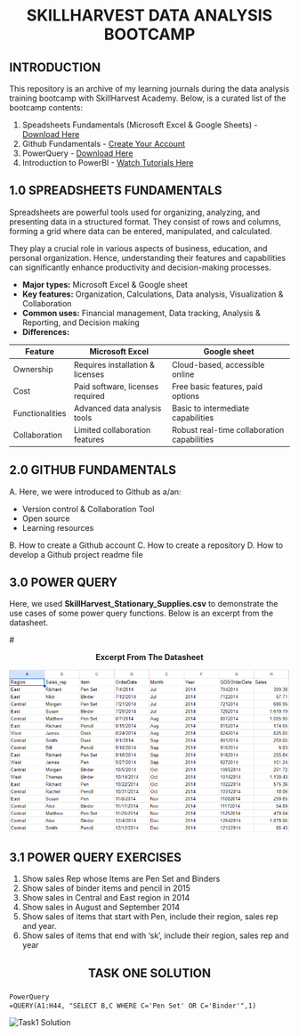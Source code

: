 # <p align="center"/> SKILLHARVEST DATA ANALYSIS BOOTCAMP</p>

## INTRODUCTION
This repository is an archive of my learning journals during the data analysis training bootcamp with SkillHarvest Academy. Below, is a curated list of the bootcamp contents:
1. Speadsheets Fundamentals (Microsoft Excel & Google Sheets) - [Download Here](https://www.microsoft.com)
2. Github Fundamentals - [Create Your Account](https://github.com/)
3. PowerQuery - [Download Here](https://www.bing.com/ck/a?!&&p=1e37fcbc5a9a0c62JmltdHM9MTcwNzM1MDQwMCZpZ3VpZD0wMGU2MGU2ZC0wY2QwLTYzYmQtMDcxMi0xZGQ3MGRjZDYyZjkmaW5zaWQ9NTQ3Mw&ptn=3&ver=2&hsh=3&fclid=00e60e6d-0cd0-63bd-0712-1dd70dcd62f9&psq=power+query+download&u=a1aHR0cDovL3d3dy5vZmZpY2UubWljcm9zb2Z0LmNvbS9leGNlbC9kb3dubG9hZC1taWNyb3NvZnQtcG93ZXItcXVlcnktZm9yLWV4Y2VsLUZYMTA0MDE4NjE2LmFzcHg&ntb=1)
4. Introduction to PowerBI - [Watch Tutorials Here](https://www.youtube.com/watch?v=fnA-_iDV_LY&list=PLoyECfvEFOjaMKFbBSKSmnOpEcXqqRegW)

## 1.0 SPREADSHEETS FUNDAMENTALS
Spreadsheets are powerful tools used for organizing, analyzing, and presenting data in a structured format. They consist of rows and columns, forming a grid where data can be entered, manipulated, and calculated.

They play a crucial role in various aspects of business, education, and personal organization. Hence, understanding their features and capabilities can significantly enhance productivity and decision-making processes.

- **Major types:** Microsoft Excel & Google sheet
- **Key features:** Organization, Calculations, Data analysis, Visualization & Collaboration
- **Common uses:** Financial management, Data tracking, Analysis & Reporting, and Decision making
- **Differences:**

<div align="center">
  
| Feature | Microsoft Excel | Google sheet |
|---------|-----------------|--------------|
|Ownership|Requires installation  & licenses|Cloud-based, accessible online|
|Cost|Paid software, licenses required|Free basic features, paid options|
|Functionalities|Advanced data analysis tools|Basic to intermediate capabilities|
|Collaboration|Limited collaboration features|Robust real-time collaboration capabilities|

</div>

## 2.0 GITHUB FUNDAMENTALS
A. Here, we were introduced to Github as a/an:
  - Version control & Collaboration Tool
  - Open source
  - Learning resources
    
B. How to create a Github account
C. How to create a repository
D. How to develop a Github project readme file
  
## 3.0 POWER QUERY
Here, we used **SkillHarvest_Stationary_Supplies.csv** to demonstrate the use cases of some power query functions. Below is an excerpt from the datasheet.

#<p align="center"/> **Excerpt From The Datasheet** </p>

![Datasheet](images/DatasheetExcerpt.PNG "Sample of Datasheet")

## 3.1 POWER QUERY EXERCISES
1. Show sales Rep whose Items are Pen Set and Binders
2. Show sales of binder items and pencil in 2015
3. Show sales in Central and East region in 2014
4. Show sales in August and September 2014
5. Show sales of items that start with Pen, include their region, sales rep and year.
6. Show sales of items that end with ‘sk’, include their region, sales rep and year

## <p align="center"/> TASK ONE SOLUTION </p>
```
PowerQuery
=QUERY(A1:H44, "SELECT B,C WHERE C='Pen Set' OR C='Binder'",1)
```
![Task1 Solution](images/Task1-Sol-Excerpt)

